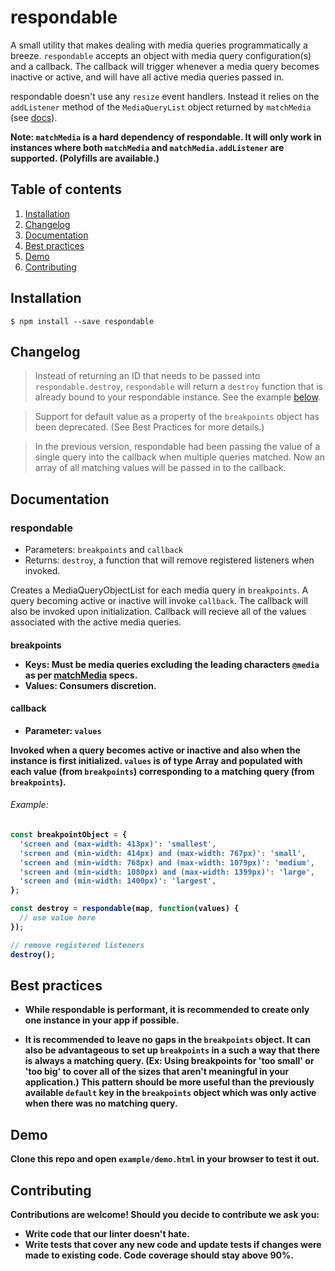 # respondable

A small utility that makes dealing with media queries programmatically a breeze. `respondable` accepts an object with media query configuration(s) and a callback. The callback will trigger whenever a media query becomes inactive or active, and will have all active media queries passed in.

respondable doesn't use any `resize` event handlers. Instead it relies on the `addListener` method of the `MediaQueryList` object returned by `matchMedia` (see [docs](https://developer.mozilla.org/en-US/docs/Web/API/Window/matchMedia)).

**Note: `matchMedia` is a hard dependency of respondable. It will only work in instances where both `matchMedia` and `matchMedia.addListener` are supported. (Polyfills are available.)**


## Table of contents
  1. [Installation](#installation)
  2. [Changelog](#changelog)
  3. [Documentation](#documentation)
  4. [Best practices](#best-practices)
  5. [Demo](#demo)
  6. [Contributing](#contributing)


## Installation

`$ npm install --save respondable`

## Changelog
> Instead of returning an ID that needs to be passed into `respondable.destroy`, `respondable` will return a `destroy` function that is already bound to your respondable instance. See the example [below](#example).

> Support for default value as a property of the `breakpoints` object has been deprecated. (See Best Practices for more details.)

> In the previous version, respondable had been passing the value of a single query into the callback when multiple queries matched. Now an array of all matching values will be passed in to the callback.

## Documentation

### respondable
- Parameters: `breakpoints` and  `callback`
- Returns: `destroy`, a function that will remove registered listeners when invoked.

Creates a MediaQueryObjectList for each media query in `breakpoints`. A query becoming active or inactive will invoke `callback`. The callback will also be invoked upon initialization. Callback will recieve all of the values associated with the active media queries.

#### breakpoints <object>

- Keys: Must be media queries excluding the leading characters `@media` as per [matchMedia](https://developer.mozilla.org/en-US/docs/Web/API/Window/matchMedia) specs.
- Values: Consumers discretion.

#### callback <function>

- Parameter: `values`

Invoked when a query becomes active or inactive and also when the instance is first initialized. `values` is of type Array and populated with each value (from `breakpoints`) corresponding to a matching query (from `breakpoints`).

###### Example:
```js
const breakpointObject = {
  'screen and (max-width: 413px)': 'smallest',
  'screen and (min-width: 414px) and (max-width: 767px)': 'small',
  'screen and (min-width: 768px) and (max-width: 1079px)': 'medium',
  'screen and (min-width: 1080px) and (max-width: 1399px)': 'large',
  'screen and (min-width: 1400px)': 'largest',
};

const destroy = respondable(map, function(values) {
  // use value here
});

// remove registered listeners
destroy();
```

## Best practices

- While respondable is performant, it is recommended to create only one instance in your app if possible.

- It is recommended to leave no gaps in the `breakpoints` object. It can also be advantageous to set up `breakpoints` in a such a way that there is always a matching query. (Ex: Using breakpoints for 'too small' or 'too big' to cover all of the sizes that aren't meaningful in your application.) This pattern should be more useful than the previously available `default` key in the `breakpoints` object which was only active when there was no matching query.

## Demo

Clone this repo and open `example/demo.html` in your browser to test it out.

## Contributing
Contributions are welcome! Should you decide to contribute we ask you:
- Write code that our linter doesn't hate.
- Write tests that cover any new code and update tests if changes were made to existing code. Code coverage should stay above 90%.
